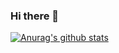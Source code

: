 ### Hi there 👋

[![Anurag's github stats](https://github-readme-stats.vercel.app/api?username=woolimi)](https://github.com/anuraghazra/github-readme-stats)

<!--
**woolimi/woolimi** is a ✨ _special_ ✨ repository because its `README.md` (this file) appears on your GitHub profile.

Here are some ideas to get you started:

- 🔭 I’m currently working on ...
- 🌱 I’m currently learning ...
- 👯 I’m looking to collaborate on ...
- 🤔 I’m looking for help with ...
- 💬 Ask me about ...
- 📫 How to reach me: ...
- 😄 Pronouns: ...
- ⚡ Fun fact: ...
-->
